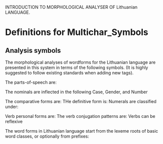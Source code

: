 
INTRODUCTION TO MORPHOLOGICAL ANALYSER OF Lithuanian LANGUAGE.


 # Definitions for Multichar_Symbols

## Analysis symbols
The morphological analyses of wordforms for the Lithuanian
language are presented in this system in terms of the following symbols.
(It is highly suggested to follow existing standards when adding new tags).

The parts-of-speech are:


The nominals are inflected in the following Case, Gender, and Number


The comparative forms are:
THe definitive form is:
Numerals are classified under:



Verb personal forms are:
The verb conjugation patterns are:
Verbs can be reflexive



The word forms in Lithuanian language start from the lexeme roots of basic
word classes, or optionally from prefixes:

